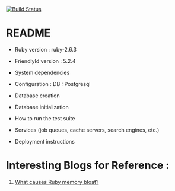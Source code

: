 [![Build Status](https://travis-ci.org/soumya74/rails_portal.svg?branch=master)](https://travis-ci.org/soumya74/rails_portal)

# README

* Ruby version : ruby-2.6.3

* FriendlyId version : 5.2.4

* System dependencies

* Configuration :
    DB : Postgresql

* Database creation

* Database initialization

* How to run the test suite

* Services (job queues, cache servers, search engines, etc.)

* Deployment instructions


# Interesting Blogs for Reference :

1. [What causes Ruby memory bloat?](https://www.joyfulbikeshedding.com/blog/2019-03-14-what-causes-ruby-memory-bloat.html)

